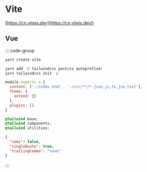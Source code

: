 # Vite

[https://cn.vitejs.dev](https://cn.vitejs.dev/)

## Vue

::: code-group

```bash [bash]
yarn create vite

yarn add -D tailwindcss postcss autoprefixer
yarn tailwindcss init -p
```

```js [tailwind.config.cjs]
module.exports = {
  content: ['./index.html', './src/**/*.{vue,js,ts,jsx,tsx}'],
  theme: {
    extend: {}
  },
  plugins: []
}
```

```css [style.css]
@tailwind base;
@tailwind components;
@tailwind utilities;
```

```json [.prettierrc]
{
  "semi": false,
  "singleQuote": true,
  "trailingComma": "none"
}
```

:::
